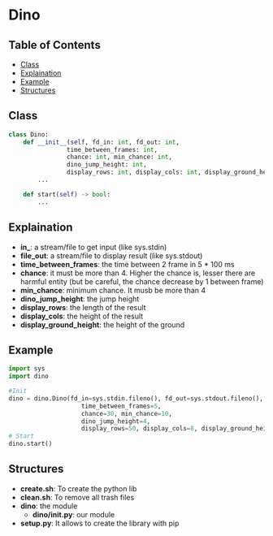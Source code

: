 # Dino

## Table of Contents

- [Class](#Class)
- [Explaination](#Explaination)
- [Example](#Example)
- [Structures](#Structures)

## Class

```py
class Dino:
    def __init__(self, fd_in: int, fd_out: int, 
                time_between_frames: int,
                chance: int, min_chance: int, 
                dino_jump_height: int,
                display_rows: int, display_cols: int, display_ground_height: int) -> None:
        ...

    def start(self) -> bool:
        ...
```

## Explaination

- **in_**: a stream/file to get input (like sys.stdin)
- **file_out**: a stream/file to display result (like sys.stdout)
- **time_between_frames**: the time between 2 frame in 5 * 100 ms
- **chance**: it must be more than 4. Higher the chance is, lesser there are harmful entity (but be careful, the chance decrease by 1 between frame)
- **min_chance**: minimum chance. It musb be more than 4
- **dino_jump_height**: the jump height
- **display_rows**: the length of the result
- **display_cols**: the height of the result
- **display_ground_height**: the height of the ground

## Example

```py
import sys
import dino

#Init
dino = dino.Dino(fd_in=sys.stdin.fileno(), fd_out=sys.stdout.fileno(),
                    time_between_frames=5,
                    chance=30, min_chance=10,
                    dino_jump_height=4, 
                    display_rows=50, display_cols=8, display_ground_height=2)
# Start
dino.start()
```

## Structures

- **create.sh**: To create the python lib
- **clean.sh**: To remove all trash files
- **dino**: the module
    - **dino/__init__.py**: our module
- **setup.py**: It allows to create the library with pip